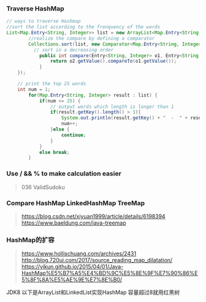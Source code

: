 ### Traverse HashMap
```java
// ways to traverse Hashmap
//sort the list according to the frenquency of the words
List<Map.Entry<String, Integer>> list = new ArrayList<Map.Entry<String, Integer>>(map.entrySet());  
        //realize the compare by defining a comparator
        Collections.sort(list, new Comparator<Map.Entry<String, Integer>>() {  
          // sort in a decreasing order
            public int compare(Entry<String, Integer> o1, Entry<String, Integer> o2) {  
                return o2.getValue().compareTo(o1.getValue());  
            }  
    });

    // print the top 25 words
    int num = 1;
        for(Map.Entry<String, Integer> result : list) {  
            if(num <= 25) {
                // output words which length is longer than 1
                if(result.getKey().length() > 1){
                    System.out.println(result.getKey() + "  -  " + result.getValue());
                    num++;
                }else {
                    continue;
                }
            }  
            else break;  
        }
```
### Use / && % to make calculation easier
> 036 ValidSudoku

### Compare HashMap LinkedHashMap TreeMap
>https://blog.csdn.net/xiyuan1999/article/details/6198394
>https://www.baeldung.com/java-treemap

### HashMap的扩容
>https://www.hollischuang.com/archives/2431   
>http://blog.720ui.com/2017/source_reading_map_dilatation/
>https://yikun.github.io/2015/04/01/Java-HashMap%E5%B7%A5%E4%BD%9C%E5%8E%9F%E7%90%86%E5%8F%8A%E5%AE%9E%E7%8E%B0/

JDK8 以下是ArrayList和LinkedList实现HashMap
容量超过8就用红黑树

